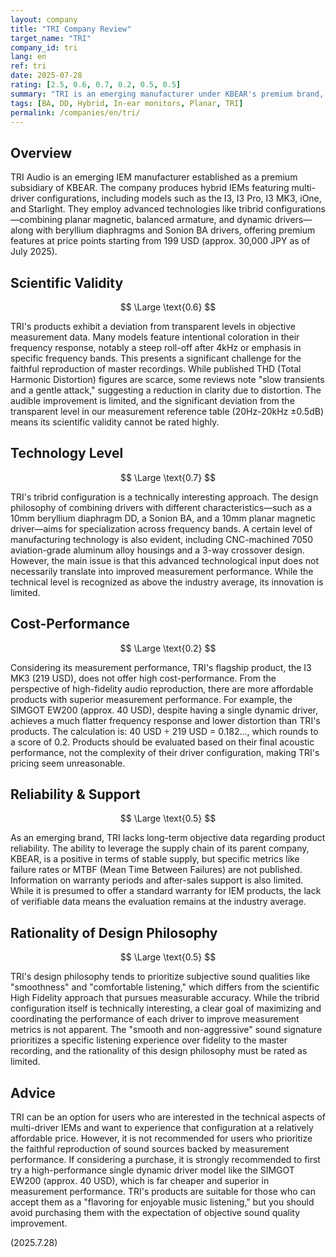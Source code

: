 ```yaml
---
layout: company
title: "TRI Company Review"
target_name: "TRI"
company_id: tri
lang: en
ref: tri
date: 2025-07-28
rating: [2.5, 0.6, 0.7, 0.2, 0.5, 0.5]
summary: "TRI is an emerging manufacturer under KBEAR's premium brand, specializing in multi-driver IEMs. While utilizing hybrid technology, the company faces challenges in measurement performance and transparency."
tags: [BA, DD, Hybrid, In-ear monitors, Planar, TRI]
permalink: /companies/en/tri/
---
```

## Overview

TRI Audio is an emerging IEM manufacturer established as a premium subsidiary of KBEAR. The company produces hybrid IEMs featuring multi-driver configurations, including models such as the I3, I3 Pro, I3 MK3, iOne, and Starlight. They employ advanced technologies like tribrid configurations—combining planar magnetic, balanced armature, and dynamic drivers—along with beryllium diaphragms and Sonion BA drivers, offering premium features at price points starting from 199 USD (approx. 30,000 JPY as of July 2025).

## Scientific Validity

$$ \Large \text{0.6} $$

TRI's products exhibit a deviation from transparent levels in objective measurement data. Many models feature intentional coloration in their frequency response, notably a steep roll-off after 4kHz or emphasis in specific frequency bands. This presents a significant challenge for the faithful reproduction of master recordings. While published THD (Total Harmonic Distortion) figures are scarce, some reviews note "slow transients and a gentle attack," suggesting a reduction in clarity due to distortion. The audible improvement is limited, and the significant deviation from the transparent level in our measurement reference table (20Hz-20kHz ±0.5dB) means its scientific validity cannot be rated highly.

## Technology Level

$$ \Large \text{0.7} $$

TRI's tribrid configuration is a technically interesting approach. The design philosophy of combining drivers with different characteristics—such as a 10mm beryllium diaphragm DD, a Sonion BA, and a 10mm planar magnetic driver—aims for specialization across frequency bands. A certain level of manufacturing technology is also evident, including CNC-machined 7050 aviation-grade aluminum alloy housings and a 3-way crossover design. However, the main issue is that this advanced technological input does not necessarily translate into improved measurement performance. While the technical level is recognized as above the industry average, its innovation is limited.

## Cost-Performance

$$ \Large \text{0.2} $$

Considering its measurement performance, TRI's flagship product, the I3 MK3 (219 USD), does not offer high cost-performance. From the perspective of high-fidelity audio reproduction, there are more affordable products with superior measurement performance. For example, the SIMGOT EW200 (approx. 40 USD), despite having a single dynamic driver, achieves a much flatter frequency response and lower distortion than TRI's products. The calculation is: 40 USD ÷ 219 USD = 0.182..., which rounds to a score of 0.2. Products should be evaluated based on their final acoustic performance, not the complexity of their driver configuration, making TRI's pricing seem unreasonable.

## Reliability & Support

$$ \Large \text{0.5} $$

As an emerging brand, TRI lacks long-term objective data regarding product reliability. The ability to leverage the supply chain of its parent company, KBEAR, is a positive in terms of stable supply, but specific metrics like failure rates or MTBF (Mean Time Between Failures) are not published. Information on warranty periods and after-sales support is also limited. While it is presumed to offer a standard warranty for IEM products, the lack of verifiable data means the evaluation remains at the industry average.

## Rationality of Design Philosophy

$$ \Large \text{0.5} $$

TRI's design philosophy tends to prioritize subjective sound qualities like "smoothness" and "comfortable listening," which differs from the scientific High Fidelity approach that pursues measurable accuracy. While the tribrid configuration itself is technically interesting, a clear goal of maximizing and coordinating the performance of each driver to improve measurement metrics is not apparent. The "smooth and non-aggressive" sound signature prioritizes a specific listening experience over fidelity to the master recording, and the rationality of this design philosophy must be rated as limited.

## Advice

TRI can be an option for users who are interested in the technical aspects of multi-driver IEMs and want to experience that configuration at a relatively affordable price. However, it is not recommended for users who prioritize the faithful reproduction of sound sources backed by measurement performance. If considering a purchase, it is strongly recommended to first try a high-performance single dynamic driver model like the SIMGOT EW200 (approx. 40 USD), which is far cheaper and superior in measurement performance. TRI's products are suitable for those who can accept them as a "flavoring for enjoyable music listening," but you should avoid purchasing them with the expectation of objective sound quality improvement.

(2025.7.28)
